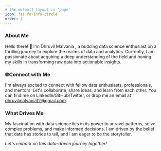 ```yaml
---
# the default layout is 'page'
icon: fas fa-info-circle
order: 4
---
```


### About Me
Hello there! 👋 I'm Dhruvil Malvania , a budding data science enthusiast on a thrilling journey to explore the realms of data and analytics. Currently, I am passionate about acquiring a deep understanding of the field and honing my skills in transforming raw data into actionable insights.

### 🌐Connect with Me

I'm always excited to connect with fellow data enthusiasts, professionals, and mentors. Let's collaborate, share ideas, and learn from each other. You can find me on LinkedIn/GitHub/Twitter, or drop me an email at dhruvilmalvania12@gmail.com.

### What Drives Me

My fascination with data science lies in its power to unravel patterns, solve complex problems, and make informed decisions. I am driven by the belief that data has stories to tell, and I am eager to be the storyteller.

*Let's embark on this data-driven journey together!*
